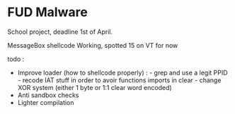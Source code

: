 # FUD Malware

School project, deadline 1st of April.

MessageBox shellcode Working, spotted 15 on VT for now

todo :
 - Improve loader (how to shellcode properly) :
        - grep and use a legit PPID
        - recode IAT stuff in order to avoir functions imports in clear
        - change XOR system (either 1 byte or 1:1 clear word encoded)
 - Anti sandbox checks
 - Lighter compilation